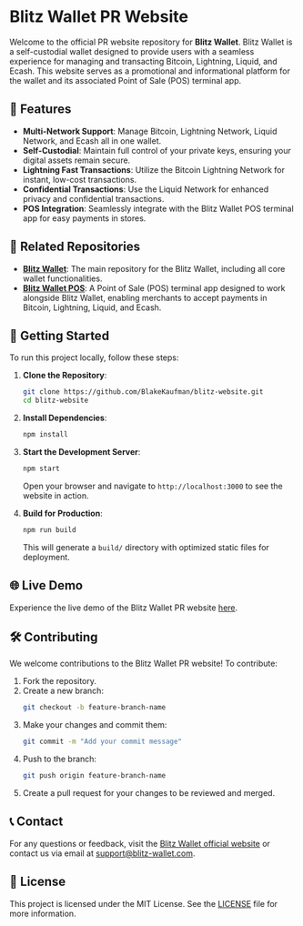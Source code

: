 # Blitz Wallet PR Website

Welcome to the official PR website repository for **Blitz Wallet**. Blitz Wallet is a self-custodial wallet designed to provide users with a seamless experience for managing and transacting Bitcoin, Lightning, Liquid, and Ecash. This website serves as a promotional and informational platform for the wallet and its associated Point of Sale (POS) terminal app.

## 🌟 Features

- **Multi-Network Support**: Manage Bitcoin, Lightning Network, Liquid Network, and Ecash all in one wallet.
- **Self-Custodial**: Maintain full control of your private keys, ensuring your digital assets remain secure.
- **Lightning Fast Transactions**: Utilize the Bitcoin Lightning Network for instant, low-cost transactions.
- **Confidential Transactions**: Use the Liquid Network for enhanced privacy and confidential transactions.
- **POS Integration**: Seamlessly integrate with the Blitz Wallet POS terminal app for easy payments in stores.

## 🔗 Related Repositories

- **[Blitz Wallet](https://github.com/BlitzWallet/BlitzWallet)**: The main repository for the Blitz Wallet, including all core wallet functionalities.
- **[Blitz Wallet POS](https://github.com/BlakeKaufman/blitz-wallet-pos)**: A Point of Sale (POS) terminal app designed to work alongside Blitz Wallet, enabling merchants to accept payments in Bitcoin, Lightning, Liquid, and Ecash.

## 🚀 Getting Started

To run this project locally, follow these steps:

1. **Clone the Repository**:

   ```bash
   git clone https://github.com/BlakeKaufman/blitz-website.git
   cd blitz-website
   ```

2. **Install Dependencies**:

   ```bash
   npm install
   ```

3. **Start the Development Server**:

   ```bash
   npm start
   ```

   Open your browser and navigate to `http://localhost:3000` to see the website in action.

4. **Build for Production**:
   ```bash
   npm run build
   ```
   This will generate a `build/` directory with optimized static files for deployment.

## 🌐 Live Demo

Experience the live demo of the Blitz Wallet PR website [here](https:blitz-wallet.com).

## 🛠️ Contributing

We welcome contributions to the Blitz Wallet PR website! To contribute:

1. Fork the repository.
2. Create a new branch:
   ```bash
   git checkout -b feature-branch-name
   ```
3. Make your changes and commit them:
   ```bash
   git commit -m "Add your commit message"
   ```
4. Push to the branch:
   ```bash
   git push origin feature-branch-name
   ```
5. Create a pull request for your changes to be reviewed and merged.

## 📞 Contact

For any questions or feedback, visit the [Blitz Wallet official website](https://blitz-wallet.com) or contact us via email at [support@blitz-wallet.com](mailto:support@blitz-wallet.com).

## 📜 License

This project is licensed under the MIT License. See the [LICENSE](LICENSE) file for more information.
